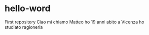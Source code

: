 # hello-word
First repository
Ciao
mi chiamo Matteo ho 19 anni abito a Vicenza ho studiato ragioneria

